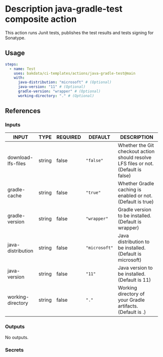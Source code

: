 # Description java-gradle-test composite action

This action runs Junit tests, publishes the test results and tests signing for Sonatype.

## Usage

```yaml
steps:
  - name: Test
    uses: bakdata/ci-templates/actions/java-gradle-test@main
    with:
      java-distribution: "microsoft" # (Optional)
      java-version: "11" # (Optional)
      gradle-version: "wrapper" # (Optional)
      working-directory: "." # (Optional)
```

## References

### Inputs

<!-- AUTO-DOC-INPUT:START - Do not remove or modify this section -->

| INPUT              | TYPE   | REQUIRED | DEFAULT       | DESCRIPTION                                                                         |
| ------------------ | ------ | -------- | ------------- | ----------------------------------------------------------------------------------- |
| download-lfs-files | string | false    | `"false"`     | Whether the Git checkout action should resolve LFS files or not. (Default is false) |
| gradle-cache       | string | false    | `"true"`      | Whether Gradle caching is enabled or not. (Default is true)                         |
| gradle-version     | string | false    | `"wrapper"`   | Gradle version to be installed. (Default is wrapper)                                |
| java-distribution  | string | false    | `"microsoft"` | Java distribution to be installed. (Default is microsoft)                           |
| java-version       | string | false    | `"11"`        | Java version to be installed. (Default is 11)                                       |
| working-directory  | string | false    | `"."`         | Working directory of your Gradle artifacts. (Default is .)                          |

<!-- AUTO-DOC-INPUT:END -->

### Outputs

<!-- AUTO-DOC-OUTPUT:START - Do not remove or modify this section -->

No outputs.

<!-- AUTO-DOC-OUTPUT:END -->

### Secrets
